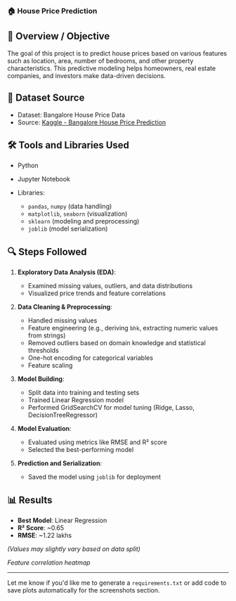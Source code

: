 ### 🏠 House Price Prediction

## 📝 Overview / Objective

The goal of this project is to predict house prices based on various features such as location, area, number of bedrooms, and other property characteristics. This predictive modeling helps homeowners, real estate companies, and investors make data-driven decisions.

## 📂 Dataset Source

* Dataset: Bangalore House Price Data
* Source: [Kaggle - Bangalore House Price Prediction](https://www.kaggle.com/datasets/amitabhajoy/bengaluru-house-price-data)

## 🛠️ Tools and Libraries Used

* Python
* Jupyter Notebook
* Libraries:

  * `pandas`, `numpy` (data handling)
  * `matplotlib`, `seaborn` (visualization)
  * `sklearn` (modeling and preprocessing)
  * `joblib` (model serialization)

## 🔍 Steps Followed

1. **Exploratory Data Analysis (EDA)**:

   * Examined missing values, outliers, and data distributions
   * Visualized price trends and feature correlations

2. **Data Cleaning & Preprocessing**:

   * Handled missing values
   * Feature engineering (e.g., deriving `bhk`, extracting numeric values from strings)
   * Removed outliers based on domain knowledge and statistical thresholds
   * One-hot encoding for categorical variables
   * Feature scaling

3. **Model Building**:

   * Split data into training and testing sets
   * Trained Linear Regression model
   * Performed GridSearchCV for model tuning (Ridge, Lasso, DecisionTreeRegressor)

4. **Model Evaluation**:

   * Evaluated using metrics like RMSE and R² score
   * Selected the best-performing model

5. **Prediction and Serialization**:

   * Saved the model using `joblib` for deployment

## 📊 Results

* **Best Model**: Linear Regression
* **R² Score**: \~0.65
* **RMSE**: \~1.22 lakhs

*(Values may slightly vary based on data split)*

*Feature correlation heatmap*

---

Let me know if you'd like me to generate a `requirements.txt` or add code to save plots automatically for the screenshots section.
